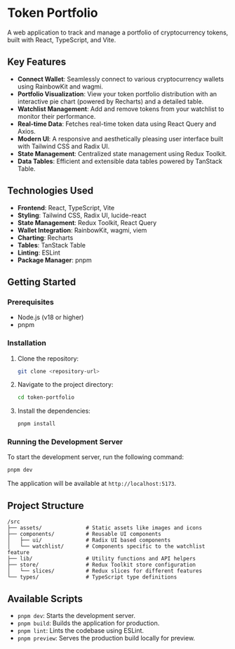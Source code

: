 # Token Portfolio

A web application to track and manage a portfolio of cryptocurrency tokens, built with React, TypeScript, and Vite.

## Key Features

- **Connect Wallet**: Seamlessly connect to various cryptocurrency wallets using RainbowKit and wagmi.
- **Portfolio Visualization**: View your token portfolio distribution with an interactive pie chart (powered by Recharts) and a detailed table.
- **Watchlist Management**: Add and remove tokens from your watchlist to monitor their performance.
- **Real-time Data**: Fetches real-time token data using React Query and Axios.
- **Modern UI**: A responsive and aesthetically pleasing user interface built with Tailwind CSS and Radix UI.
- **State Management**: Centralized state management using Redux Toolkit.
- **Data Tables**: Efficient and extensible data tables powered by TanStack Table.

## Technologies Used

- **Frontend**: React, TypeScript, Vite
- **Styling**: Tailwind CSS, Radix UI, lucide-react
- **State Management**: Redux Toolkit, React Query
- **Wallet Integration**: RainbowKit, wagmi, viem
- **Charting**: Recharts
- **Tables**: TanStack Table
- **Linting**: ESLint
- **Package Manager**: pnpm

## Getting Started

### Prerequisites

- Node.js (v18 or higher)
- pnpm

### Installation

1.  Clone the repository:
    ```bash
    git clone <repository-url>
    ```
2.  Navigate to the project directory:
    ```bash
    cd token-portfolio
    ```
3.  Install the dependencies:
    ```bash
    pnpm install
    ```

### Running the Development Server

To start the development server, run the following command:

```bash
pnpm dev
```

The application will be available at `http://localhost:5173`.

## Project Structure

```
/src
├── assets/              # Static assets like images and icons
├── components/          # Reusable UI components
│   ├── ui/              # Radix UI based components
│   └── watchlist/       # Components specific to the watchlist feature
├── lib/                 # Utility functions and API helpers
├── store/               # Redux Toolkit store configuration
│   └── slices/          # Redux slices for different features
└── types/               # TypeScript type definitions
```

## Available Scripts

- `pnpm dev`: Starts the development server.
- `pnpm build`: Builds the application for production.
- `pnpm lint`: Lints the codebase using ESLint.
- `pnpm preview`: Serves the production build locally for preview.